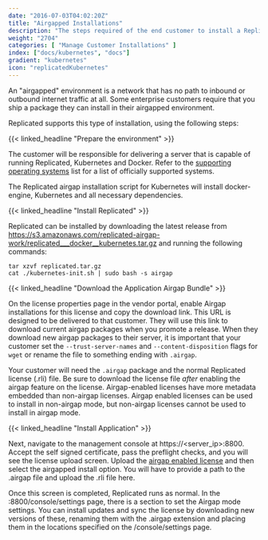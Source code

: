 ```yaml
---
date: "2016-07-03T04:02:20Z"
title: "Airgapped Installations"
description: "The steps required of the end customer to install a Replicated application into an airgapped environment."
weight: "2704"
categories: [ "Manage Customer Installations" ]
index: ["docs/kubernetes", "docs"]
gradient: "kubernetes"
icon: "replicatedKubernetes"
---
```


An "airgapped" environment is a network that has no path to inbound or outbound internet traffic at all. Some enterprise customers require that you ship a package they can install in their airgapped environment.

Replicated supports this type of installation, using the following steps:

{{< linked_headline "Prepare the environment" >}}

The customer will be responsible for delivering a server that is capable of running Replicated, Kubernetes and Docker. Refer to the [supporting operating systems](../supported-operating-systems) list for a list of officially supported systems.

The Replicated airgap installation script for Kubernetes will install docker-engine, Kubernetes and all necessary dependencies.

{{< linked_headline "Install Replicated" >}}

Replicated can be installed by downloading the latest release from https://s3.amazonaws.com/replicated-airgap-work/replicated___docker__kubernetes.tar.gz and running the following commands:

```shell
tar xzvf replicated.tar.gz
cat ./kubernetes-init.sh | sudo bash -s airgap
```

{{< linked_headline "Download the Application Airgap Bundle" >}}

On the license properties page in the vendor portal, enable Airgap installations for this license and copy the download link. This URL is designed to be delivered to that customer. They will use this link to download
current airgap packages when you promote a release. When they download new airgap packages to their server, it is important that your customer set the `--trust-server-names` and `--content-disposition` flags for `wget` or rename the file to something ending with `.airgap`.

Your customer will need the `.airgap` package and the normal Replicated license (.rli) file. Be sure to download the license file *after* enabling the airgap feature on the license. Airgap-enabled licenses have more metadata embedded than non-airgap licenses. Airgap enabled licenses can be used to install in non-airgap mode, but non-airgap licenses cannot be used to install in airgap mode.

{{< linked_headline "Install Application" >}}

Next, navigate to the management console at https://\<server_ip\>:8800. Accept the self signed certificate, pass the preflight checks, and you will see the license upload screen. Upload the [airgap enabled license](/docs/distributing-an-application/kubernetes/create-licenses/#airgap-download-enabled) and then select the airgapped install option. You will have to provide a path to the .airgap file and upload the .rli file here.

Once this screen is completed, Replicated runs as normal. In the :8800/console/settings page, there is a section to set the Airgap mode settings. You can install updates and sync the license by downloading new versions of these, renaming them with the .airgap extension and placing them in the locations specified on the /console/settings page.

